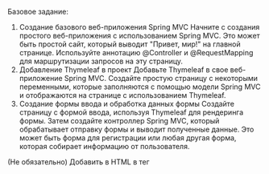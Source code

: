Базовое задание:
1. Создание базового веб-приложения Spring MVC
Начните с создания простого веб-приложения с использованием Spring MVC. Это может быть простой сайт, который выводит "Привет, мир!" на главной странице. Используйте аннотацию @Controller и @RequestMapping для маршрутизации запросов на эту страницу.
2. Добавление Thymeleaf в проект
Добавьте Thymeleaf в свое веб-приложение Spring MVC. Создайте простую страницу с некоторыми переменными, которые заполняются с помощью модели Spring MVC и отображаются на странице с использованием Thymeleaf.
3. Создание формы ввода и обработка данных формы
Создайте страницу с формой ввода, используя Thymeleaf для рендеринга формы. Затем создайте контроллер Spring MVC, который обрабатывает отправку формы и выводит полученные данные. Это может быть форма для регистрации или любая другая форма, которая собирает информацию от пользователя.

(Не обязательно) Добавить в HTML в тег <style> простой css код. Например изменить цвет заголовков, стиль таблицы или обернуть форму в рамочку

Все необходимые примеры кода для этого задания мы разбирали на семинаре.
_
Задание со звездочкой:
Проект домашнего задания для 2 семинара (CRUD приложение USER SERVICE) переписать:
1. Использовать библиотеку Lomboc:
a) @Data - для полей классов
b) @AllArgsConstructor - для классов с конструкторами
c) @Log - логировать работу всех контроллеров
2. Использовать configuration-processor для работы с настройками приложения:
a) Создать объект инкапсулирующий шаблоны запросов к базе данных H2
b) Использовать аннотации @ConfigurationProperties и @ConfigurationPropertiesScan для заполнения полей этого класса
с) Вынести все SQL шаблоны в настройки приложения.



![2024-07-08_18-32-37](https://github.com/artemtsmyg/DZ.Spring.sem4/assets/129445769/a8863e42-b9aa-40ab-8ebe-0fab51021f36)

![2024-07-08_18-36-03](https://github.com/artemtsmyg/DZ.Spring.sem4/assets/129445769/63beb060-3758-46b8-a5b5-d1425991608d)

![2024-07-08_18-36-53](https://github.com/artemtsmyg/DZ.Spring.sem4/assets/129445769/c00b1af4-32f5-4275-8b06-668a68b86e40)

![2024-07-08_18-38-10](https://github.com/artemtsmyg/DZ.Spring.sem4/assets/129445769/49d4b3d0-e1e4-4ae8-a8b9-3ea309eb15c8)



